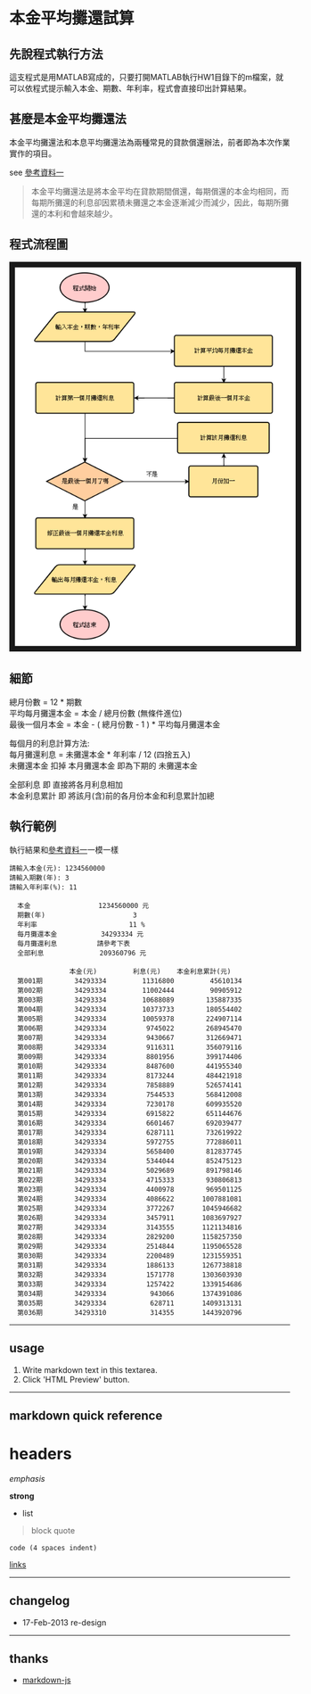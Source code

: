# 本金平均攤還試算

## 先說程式執行方法

這支程式是用MATLAB寫成的，只要打開MATLAB執行HW1目錄下的m檔案，就可以依程式提示輸入本金、期數、年利率，程式會直接印出計算結果。

## 甚麼是本金平均攤還法

本金平均攤還法和本息平均攤還法為兩種常見的貸款償還辦法，前者即為本次作業實作的項目。

see [參考資料一](https://ttc.scu.org.tw/memdca1.htm)

> 本金平均攤還法是將本金平均在貸款期間償還，每期償還的本金均相同，而每期所攤還的利息卻因累積未攤還之本金逐漸減少而減少，因此，每期所攤還的本利和會越來越少。

## 程式流程圖 

<img src="/HW1/flow.png" border="10" />

## 細節

總月份數 = 12 * 期數  
平均每月攤還本金 = 本金 / 總月份數 (無條件進位)  
最後一個月本金 = 本金 - ( 總月份數 - 1 ) * 平均每月攤還本金  

每個月的利息計算方法:  
每月攤還利息 = 未攤還本金 * 年利率 / 12  (四捨五入)  
未攤還本金 扣掉 本月攤還本金 即為下期的 未攤還本金  

全部利息 即 直接將各月利息相加  
本金利息累計 即 將該月(含)前的各月份本金和利息累計加總  

## 執行範例

執行結果和[參考資料一](https://ttc.scu.org.tw/memdca1.htm)一模一樣

```
請輸入本金(元): 1234560000
請輸入期數(年): 3
請輸入年利率(%): 11

  本金                 1234560000 元
  期數(年)                      3
  年利率                       11 %
  每月攤還本金           34293334 元
  每月攤還利息          請參考下表
  全部利息              209360796 元

               本金(元)         利息(元)    本金利息累計(元)
  第001期        34293334         11316800         45610134
  第002期        34293334         11002444         90905912
  第003期        34293334         10688089        135887335
  第004期        34293334         10373733        180554402
  第005期        34293334         10059378        224907114
  第006期        34293334          9745022        268945470
  第007期        34293334          9430667        312669471
  第008期        34293334          9116311        356079116
  第009期        34293334          8801956        399174406
  第010期        34293334          8487600        441955340
  第011期        34293334          8173244        484421918
  第012期        34293334          7858889        526574141
  第013期        34293334          7544533        568412008
  第014期        34293334          7230178        609935520
  第015期        34293334          6915822        651144676
  第016期        34293334          6601467        692039477
  第017期        34293334          6287111        732619922
  第018期        34293334          5972755        772886011
  第019期        34293334          5658400        812837745
  第020期        34293334          5344044        852475123
  第021期        34293334          5029689        891798146
  第022期        34293334          4715333        930806813
  第023期        34293334          4400978        969501125
  第024期        34293334          4086622       1007881081
  第025期        34293334          3772267       1045946682
  第026期        34293334          3457911       1083697927
  第027期        34293334          3143555       1121134816
  第028期        34293334          2829200       1158257350
  第029期        34293334          2514844       1195065528
  第030期        34293334          2200489       1231559351
  第031期        34293334          1886133       1267738818
  第032期        34293334          1571778       1303603930
  第033期        34293334          1257422       1339154686
  第034期        34293334           943066       1374391086
  第035期        34293334           628711       1409313131
  第036期        34293310           314355       1443920796

```
----
## usage
1. Write markdown text in this textarea.
2. Click 'HTML Preview' button.

----
## markdown quick reference
# headers

*emphasis*

**strong**

* list

>block quote

    code (4 spaces indent)
[links](https://wikipedia.org)

----
## changelog
* 17-Feb-2013 re-design

----
## thanks
* [markdown-js](https://github.com/evilstreak/markdown-js)

